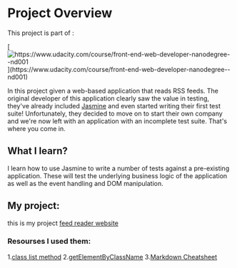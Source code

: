 # Project Overview

This project is part of :

[![](https://camo.githubusercontent.com/5d6c46e9edfbd7f3c5a764e44a9afe9868514f64/68747470733a2f2f696d672e736869656c64732e696f2f62616467652f556461636974792d46726f6e742d2d456e64253230576562253230446576656c6f7065722532304e616e6f6465677265652d3032623365342e737667 "https://www.udacity.com/course/front-end-web-developer-nanodegree--nd001")](https://www.udacity.com/course/front-end-web-developer-nanodegree--nd001)



In this project given a web-based application that reads RSS feeds. The original developer of this application clearly saw the value in testing, they've already included [Jasmine](http://jasmine.github.io/) and even started writing their first test suite! Unfortunately, they decided to move on to start their own company and we're now left with an application with an incomplete test suite. That's where you come in.

## What  I learn?

I learn how to use Jasmine to write a number of tests against a pre-existing application. These will test the underlying business logic of the application as well as the event handling and DOM manipulation.

## My project:
this is my project [feed reader website](https://iabrar.github.io/frontend-nanodegree-feedreader/)

### Resourses I used them:
1.[class list method](https://developer.mozilla.org/en/docs/Web/API/Element/classList)
2.[getElementByClassName](https://www.w3schools.com/jsref/met_document_getelementsbyclassname.asp)
3.[Markdown Cheatsheet](https://github.com/adam-p/markdown-here/wiki/Markdown-Cheatsheet)
